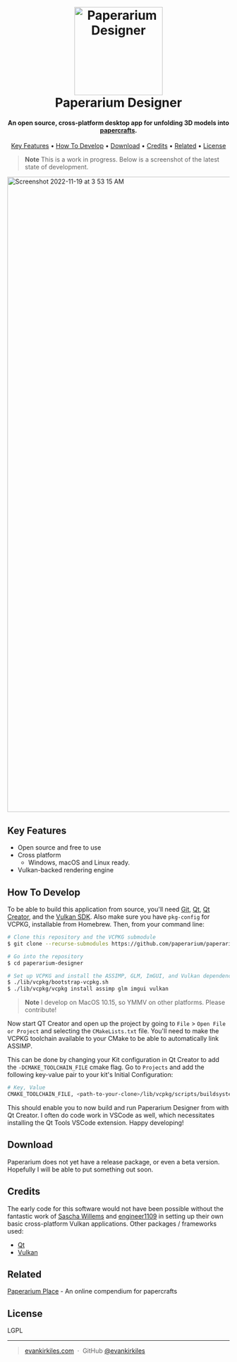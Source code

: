 <h1 align="center">
  <br>
  <a href="https://paperarium.place"><img src="https://user-images.githubusercontent.com/30581915/198012667-d384e1c4-33c3-4960-8f72-00f10803fc39.png" alt="Paperarium Designer" width="200"></a>
  <br>
  Paperarium Designer
  <br>
</h1>

<h4 align="center">An open source, cross-platform desktop app for unfolding 3D models into <a href="https://paperarium.place" target="_blank">papercrafts</a>.</h4>

<p align="center">
  <a href="#key-features">Key Features</a> •
  <a href="#how-to-develop">How To Develop</a> •
  <a href="#download">Download</a> •
  <a href="#credits">Credits</a> •
  <a href="#related">Related</a> •
  <a href="#license">License</a>
</p>

> **Note**
> This is a work in progress. Below is a screenshot of the latest state of development.

<img width="1440" alt="Screenshot 2022-11-19 at 3 53 15 AM" src="https://user-images.githubusercontent.com/30581915/202843195-2e1e8fb3-8a35-4ba5-af18-0a576bee6746.png">

## Key Features

* Open source and free to use
* Cross platform
  - Windows, macOS and Linux ready.
* Vulkan-backed rendering engine

## How To Develop

To be able to build this application from source, you'll need [Git](https://git-scm.com), [Qt](https://www.qt.io), [Qt Creator](https://www.qt.io/product/development-tools), and the [Vulkan SDK](https://vulkan.lunarg.com). Also make sure you have `pkg-config` for VCPKG, installable from Homebrew. Then, from your command line:

```bash
# Clone this repository and the VCPKG submodule
$ git clone --recurse-submodules https://github.com/paperarium/paperarium-designer

# Go into the repository
$ cd paperarium-designer

# Set up VCPKG and install the ASSIMP, GLM, ImGUI, and Vulkan dependencies
$ ./lib/vcpkg/bootstrap-vcpkg.sh
$ ./lib/vcpkg/vcpkg install assimp glm imgui vulkan
```

> **Note**
> I develop on MacOS 10.15, so YMMV on other platforms. Please contribute!

Now start QT Creator and open up the project by going to `File` > `Open File or Project` and selecting the `CMakeLists.txt` file. You'll need to make the VCPKG toolchain available to your CMake to be able to automatically link ASSIMP.

This can be done by changing your Kit configuration in Qt Creator to add the `-DCMAKE_TOOLCHAIN_FILE` cmake flag. Go to `Projects` and add the following key-value pair to your kit's Initial Configuration:

```bash
# Key, Value
CMAKE_TOOLCHAIN_FILE, <path-to-your-clone>/lib/vcpkg/scripts/buildsystems/vcpkg.cmake
```

This should enable you to now build and run Paperarium Designer from with Qt Creator. I often do code work in VSCode as well, which necessitates installing the Qt Tools VSCode extension. Happy developing!

## Download

Paperarium does not yet have a release package, or even a beta version. Hopefully I will be able to put something out soon.

## Credits

The early code for this software would not have been possible without the fantastic work of [Sascha Willems](https://github.com/SaschaWillems) and [engineer1109](https://github.com/engineer1109) in setting up their own basic cross-platform Vulkan applications. Other packages / frameworks used:

- [Qt](https://www.qt.io)
- [Vulkan](https://www.vulkan.org)

## Related

[Paperarium Place](https://paperarium.place) - An online compendium for papercrafts

## License

LGPL

---

> [evankirkiles.com](https://evankirkiles.com) &nbsp;&middot;&nbsp;
> GitHub [@evankirkiles](https://github.com/evankirkiles)
